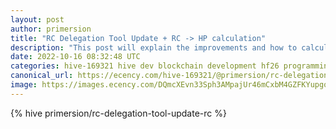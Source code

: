 ```yaml
---
layout: post
author: primersion
title: "RC Delegation Tool Update + RC -> HP calculation"
description: "This post will explain the improvements and how to calculate the equivalent HP amount for your RC delegations."
date: 2022-10-16 08:32:48 UTC
categories: hive-169321 hive dev blockchain development hf26 programming rc delegation
canonical_url: https://ecency.com/hive-169321/@primersion/rc-delegation-tool-update-rc
image: https://images.ecency.com/DQmcXEvn33Sph3AMpajUr46mCxbM4GZFKYupgof5aaHQnZQ/hivewp20.png
---
```

{% hive primersion/rc-delegation-tool-update-rc %}
